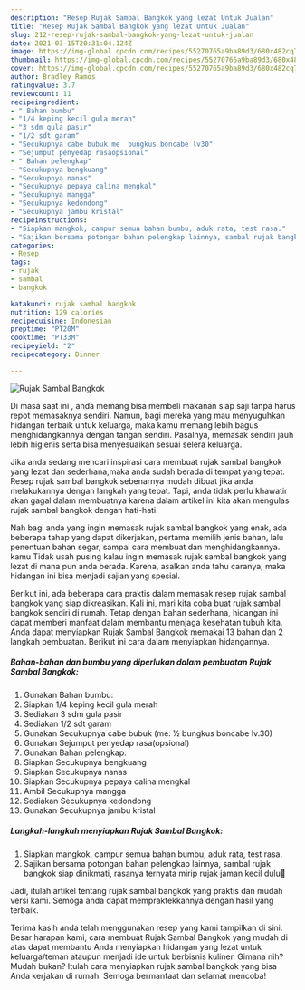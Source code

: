 ```yaml
---
description: "Resep Rujak Sambal Bangkok yang lezat Untuk Jualan"
title: "Resep Rujak Sambal Bangkok yang lezat Untuk Jualan"
slug: 212-resep-rujak-sambal-bangkok-yang-lezat-untuk-jualan
date: 2021-03-15T20:31:04.124Z
image: https://img-global.cpcdn.com/recipes/55270765a9ba89d3/680x482cq70/rujak-sambal-bangkok-foto-resep-utama.jpg
thumbnail: https://img-global.cpcdn.com/recipes/55270765a9ba89d3/680x482cq70/rujak-sambal-bangkok-foto-resep-utama.jpg
cover: https://img-global.cpcdn.com/recipes/55270765a9ba89d3/680x482cq70/rujak-sambal-bangkok-foto-resep-utama.jpg
author: Bradley Ramos
ratingvalue: 3.7
reviewcount: 11
recipeingredient:
- " Bahan bumbu"
- "1/4 keping kecil gula merah"
- "3 sdm gula pasir"
- "1/2 sdt garam"
- "Secukupnya cabe bubuk me  bungkus boncabe lv30"
- "Sejumput penyedap rasaopsional"
- " Bahan pelengkap"
- "Secukupnya bengkuang"
- "Secukupnya nanas"
- "Secukupnya pepaya calina mengkal"
- "Secukupnya mangga"
- "Secukupnya kedondong"
- "Secukupnya jambu kristal"
recipeinstructions:
- "Siapkan mangkok, campur semua bahan bumbu, aduk rata, test rasa."
- "Sajikan bersama potongan bahan pelengkap lainnya, sambal rujak bangkok siap dinikmati, rasanya ternyata mirip rujak jaman kecil dulu🤭"
categories:
- Resep
tags:
- rujak
- sambal
- bangkok

katakunci: rujak sambal bangkok 
nutrition: 129 calories
recipecuisine: Indonesian
preptime: "PT20M"
cooktime: "PT33M"
recipeyield: "2"
recipecategory: Dinner

---
```



![Rujak Sambal Bangkok](https://img-global.cpcdn.com/recipes/55270765a9ba89d3/680x482cq70/rujak-sambal-bangkok-foto-resep-utama.jpg)

Di masa  saat ini , anda memang bisa membeli makanan siap saji tanpa harus repot memasaknya sendiri. Namun, bagi mereka yang mau menyuguhkan hidangan terbaik untuk keluarga, maka kamu memang lebih bagus menghidangkannya dengan tangan sendiri. Pasalnya, memasak sendiri jauh lebih higienis serta bisa menyesuaikan sesuai selera keluarga.

Jika anda sedang mencari inspirasi cara membuat rujak sambal bangkok yang lezat dan sederhana,maka anda sudah berada di tempat yang tepat. Resep rujak sambal bangkok  sebenarnya mudah dibuat jika anda melakukannya dengan langkah yang tepat. Tapi, anda tidak perlu khawatir akan gagal dalam membuatnya 
karena dalam artikel ini kita akan mengulas rujak sambal bangkok dengan hati-hati.  



Nah bagi anda yang ingin memasak rujak sambal bangkok yang enak, ada beberapa tahap yang dapat dikerjakan, pertama memilih jenis bahan, lalu penentuan bahan segar, sampai cara membuat dan menghidangkannya. kamu Tidak usah pusing kalau ingin memasak rujak sambal bangkok yang lezat di mana pun anda berada. Karena, asalkan anda  tahu caranya, maka hidangan ini bisa menjadi sajian yang spesial.

Berikut ini, ada beberapa cara praktis  dalam memasak resep rujak sambal bangkok yang siap dikreasikan. Kali ini, mari kita coba buat rujak sambal bangkok sendiri di rumah. Tetap dengan bahan sederhana, hidangan ini dapat memberi manfaat dalam membantu menjaga kesehatan tubuh kita. Anda dapat menyiapkan Rujak Sambal Bangkok memakai 13 bahan dan 2 langkah pembuatan. Berikut ini cara dalam menyiapkan hidangannya.

<!--inarticleads1-->

##### Bahan-bahan dan bumbu yang diperlukan dalam pembuatan Rujak Sambal Bangkok:

1. Gunakan  Bahan bumbu:
1. Siapkan 1/4 keping kecil gula merah
1. Sediakan 3 sdm gula pasir
1. Sediakan 1/2 sdt garam
1. Gunakan Secukupnya cabe bubuk (me: ½ bungkus boncabe lv.30)
1. Gunakan Sejumput penyedap rasa(opsional)
1. Gunakan  Bahan pelengkap:
1. Siapkan Secukupnya bengkuang
1. Siapkan Secukupnya nanas
1. Siapkan Secukupnya pepaya calina mengkal
1. Ambil Secukupnya mangga
1. Sediakan Secukupnya kedondong
1. Gunakan Secukupnya jambu kristal




<!--inarticleads2-->

##### Langkah-langkah menyiapkan Rujak Sambal Bangkok:

1. Siapkan mangkok, campur semua bahan bumbu, aduk rata, test rasa.
1. Sajikan bersama potongan bahan pelengkap lainnya, sambal rujak bangkok siap dinikmati, rasanya ternyata mirip rujak jaman kecil dulu🤭




Jadi, itulah artikel tentang  rujak sambal bangkok  yang praktis dan mudah versi kami. Semoga anda dapat mempraktekkannya dengan hasil yang terbaik. 

Terima kasih anda telah menggunakan resep yang kami tampilkan di sini. Besar harapan kami, cara membuat  Rujak Sambal Bangkok yang mudah di atas dapat membantu Anda menyiapkan hidangan yang lezat untuk keluarga/teman ataupun menjadi ide untuk berbisnis kuliner. Gimana nih? Mudah bukan? Itulah cara menyiapkan rujak sambal bangkok yang bisa Anda kerjakan di rumah. Semoga bermanfaat dan selamat mencoba!

